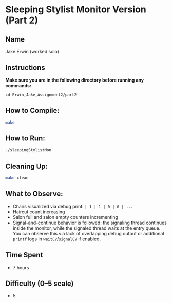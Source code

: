 # Sleeping Stylist Monitor Version (Part 2)

## Name
Jake Erwin (worked solo)

## Instructions

**Make sure you are in the following directory before running any commands:**
```
cd Erwin_Jake_Assignment2/part2
```

## How to Compile:
```bash
make
```

## How to Run:
```bash
./sleepingStylistMon
```

## Cleaning Up:
```bash
make clean
```

## What to Observe:
- Chairs visualized via debug print: `| 1 | 1 | 0 | 0 | ...`
- Haircut count increasing
- Salon full and salon empty counters incrementing
- Signal-and-continue behavior is followed: the signaling thread continues inside the monitor, while the signaled thread waits at the entry queue. You can observe this via lack of overlapping debug output or additional `printf` logs in `waitCV`/`signalCV` if enabled.

## Time Spent
- 7 hours

## Difficulty (0–5 scale)
- 5
